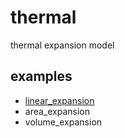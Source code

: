# thermal
thermal expansion model


## examples
+ [linear_expansion](linear_expansion.ipynb)
+ area_expansion
+ volume_expansion